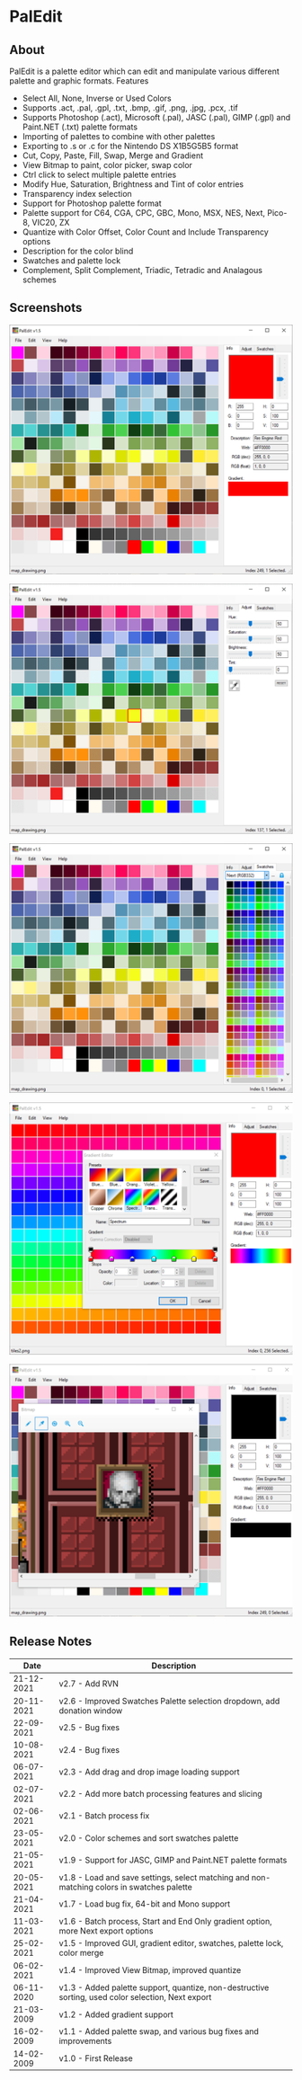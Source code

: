 # PalEdit

## About

PalEdit is a palette editor which can edit and manipulate various different palette and graphic formats. Features

- Select All, None, Inverse or Used Colors
- Supports .act, .pal, .gpl, .txt, .bmp, .gif, .png, .jpg, .pcx, .tif
- Supports Photoshop (.act), Microsoft (.pal), JASC (.pal), GIMP (.gpl) and Paint.NET (.txt) palette formats
- Importing of palettes to combine with other palettes
- Exporting to .s or .c for the Nintendo DS X1B5G5B5 format
- Cut, Copy, Paste, Fill, Swap, Merge and Gradient
- View Bitmap to paint, color picker, swap color
- Ctrl click to select multiple palette entries
- Modify Hue, Saturation, Brightness and Tint of color entries
- Transparency index selection
- Support for Photoshop palette format
- Palette support for C64, CGA, CPC, GBC, Mono, MSX, NES, Next, Pico-8, VIC20, ZX
- Quantize with Color Offset, Color Count and Include Transparency options
- Description for the color blind
- Swatches and palette lock
- Complement, Split Complement, Triadic, Tetradic and Analagous schemes

## Screenshots

![](/images/PalEdit1.png)

![](/images/PalEdit2.png)

![](/images/PalEdit3.png)

![](/images/PalEdit4.png)

![](/images/PalEdit5.png)

## Release Notes

| Date | Description |
|---|---|
| 21-12-2021 | v2.7 - Add RVN |
| 20-11-2021 | v2.6 - Improved Swatches Palette selection dropdown, add donation window |
| 22-09-2021 | v2.5 - Bug fixes |
| 10-08-2021 | v2.4 - Bug fixes |
| 06-07-2021 | v2.3 - Add drag and drop image loading support |
| 02-07-2021 | v2.2 - Add more batch processing features and slicing |
| 02-06-2021 | v2.1 - Batch process fix |
| 23-05-2021 | v2.0 - Color schemes and sort swatches palette |
| 21-05-2021 | v1.9 - Support for JASC, GIMP and Paint.NET palette formats |
| 20-05-2021 | v1.8 - Load and save settings, select matching and non-matching colors in swatches palette |
| 21-04-2021 | v1.7 - Load bug fix, 64-bit and Mono support |
| 11-03-2021 | v1.6 - Batch process, Start and End Only gradient option, more Next export options |
| 25-02-2021 | v1.5 - Improved GUI, gradient editor, swatches, palette lock, color merge |
| 06-02-2021 | v1.4 - Improved View Bitmap, improved quantize |
| 06-11-2020 | v1.3 - Added palette support, quantize, non-destructive sorting, used color selection, Next export |
| 21-03-2009 | v1.2 - Added gradient support |
| 16-02-2009 | v1.1 - Added palette swap, and various bug fixes and improvements |
| 14-02-2009 | v1.0 - First Release |
